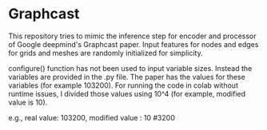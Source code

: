 # Graphcast

This repository tries to mimic the inference step for encoder and processor of Google deepmind's Graphcast paper. Input features for nodes and edges for grids and meshes are randomly initialized for simplicity.

configure() function has not been used to input variable sizes. Instead the variables are provided in the .py file. The paper has the values for these variables (for example 103200). For running the code in colab without runtime issues, I divided those values using 10^4 (for example, modified value is 10).

e.g., real value: 103200, modified value : 10 #3200

